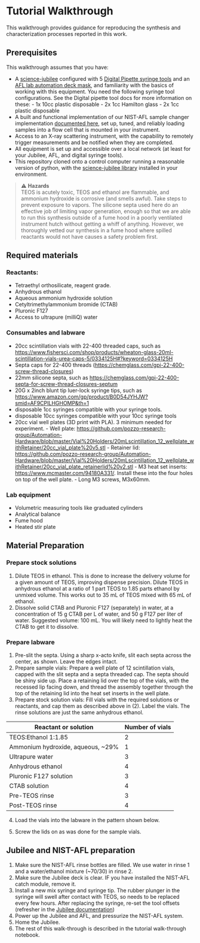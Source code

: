 # Tutorial Walkthrough

This walkthrough provides guidance for reproducing the synthesis and characterization processes reported in this work. 

## Prerequisites
This walkthrough assumes that you have:
- A [science-jubilee](https://science-jubilee.readthedocs.io/en/latest/index.html) configured with 5 [Digital Pipette syringe tools](https://science-jubilee.readthedocs.io/en/latest/building/http_syringe.html) and an [AFL lab automation deck mask](https://github.com/machineagency/science-jubilee/blob/main/tool_library/bed_plate/fabrication_files/AFL_deck_plate.svg), and familiarity with the basics of working with this equipment. You need the following syringe tool configurations. See the Digital pipette tool docs for more information on these:
        - 1x 10cc plastic disposable
        - 2x 1cc Hamilton glass 
        - 2x 1cc plastic disposable
- A built and functional implementation of our NIST-AFL sample changer implementation [documented here](https://github.com/pozzo-research-group/AFL-sample-loader), set up, tuned, and reliably loading samples into a flow cell that is mounted in your instrument.
- Access to an X-ray scattering instrument, with the capability to remotely trigger measurements and be notified when they are completed. 
- All equipment is set up and accessible over a local network (at least for your Jubilee, AFL, and digital syringe tools). 
- This repository cloned onto a control computer running a reasonable version of python, with the [science-jubilee library](https://github.com/machineagency/science-jubilee) installed in your environment. 


> ⚠️ **Hazards**  
> TEOS is acutely toxic, TEOS and ethanol are flammable, and ammonium hydroxide is corrosive (and smells awful). Take steps to prevent exposure to vapors. The silicone septa used here do an effective job of limiting vapor generation, enough so that we are able to run this synthesis outside of a fume hood in a poorly ventilated instrument hutch without getting a whiff of anything. However, we thoroughly vetted our synthesis in a fume hood where spilled reactants would not have causes a safety problem first. 

## Required materials

### Reactants:
- Tetraethyl orthosilicate, reagent grade. 
- Anhydrous ethanol
- Aqueous ammonium hydroxide solution
- Cetyltrimethylammonium bromide (CTAB)
- Pluronic F127
- Access to ultrapure (milliQ) water

### Consumables and labware
- 20cc scintillation vials with 22-400 threaded caps, such as https://www.fishersci.com/shop/products/wheaton-glass-20ml-scintillation-vials-urea-caps-5/0334125H#?keyword=0334125H
- Septa caps for 22-400 threads (https://chemglass.com/gpi-22-400-screw-thread-closures)
- 22mm silicone septa, such as https://chemglass.com/gpi-22-400-septa-for-screw-thread-closures-septum
- 20G x 2inch blunt tip luer-lock syringe tips, such as https://www.amazon.com/gp/product/B0D54JYHJW?smid=AF9CPILHGHOMP&th=1
- disposable 1cc syringes compatible with your syringe tools.
- disposable 10cc syringes compatible with your 10cc syringe tools
- 20cc vial well plates (3D print with PLA). 3 minimum needed for experiment.
        - Well plate: https://github.com/pozzo-research-group/Automation-Hardware/blob/master/Vial%20Holders/20mLscintillation_12_wellplate_withRetainer/20cc_vial_plate%20v5.stl
        - Retainer lid: https://github.com/pozzo-research-group/Automation-Hardware/blob/master/Vial%20Holders/20mLscintillation_12_wellplate_withRetainer/20cc_vial_plate_retainerlid%20v2.stl
        - M3 heat set inserts: https://www.mcmaster.com/94180A331/. Install these into the four holes on top of the well plate. 
        - Long M3 screws, M3x60mm.

### Lab equipment
- Volumetric measuring tools like graduated cylinders
- Analytical balance
- Fume hood
- Heated stir plate


## Material Preparation

### Prepare stock solutions
1. Dilute TEOS in ethanol. This is done to increase the delivery volume for a given amount of TEOS, improving dispense precision. Dilute TEOS in anhydrous ethanol at a ratio of 1 part TEOS to 1.85 parts ethanol by unmixed volume. This works out to 35 mL of TEOS mixed with 65 mL of ethanol.
2. Dissolve solid CTAB and Pluronic F127 (separately) in water, at a concentration of 15 g CTAB per L of water, and 50 g F127 per liter of water. Suggested volume: 100 mL. You will likely need to lightly heat the CTAB to get it to dissolve. 

### Prepare labware
1. Pre-slit the septa. Using a sharp x-acto knife, slit each septa across the center, as shown. Leave the edges intact.
2. Prepare sample vials: Prepare a well plate of 12 scintillation vials, capped with the slit septa and a septa threaded cap. The septa should be shiny side up. Place a retaining lid over the top of the vials, with the recessed lip facing down, and thread the assembly together through the top of the retaining lid into the heat set inserts in the well plate. 
3. Prepare stock solution vials: Fill vials with the required solutions or reactants, and cap them as described above in (2). Label the vials. The rinse solutions are just the same anhydrous ethanol.

| Reactant or solution | Number of vials |
| --- | --- |
| TEOS:Ethanol 1:1.85 | 2 |
| Ammonium hydroxide, aqueous, ~29% | 1|
| Ultrapure water | 3 |
| Anhydrous ethanol | 4 |
| Pluronic F127 solution | 3 |
| CTAB solution | 4 |
| Pre-TEOS rinse | 3 |
| Post-TEOS rinse | 4 |

4. Load the vials into the labware in the pattern shown below.

5. Screw the lids on as was done for the sample vials. 

## Jubilee and NIST-AFL preparation
1. Make sure the NIST-AFL rinse bottles are filled. We use water in rinse 1 and a water/ethanol mixture (~70/30) in rinse 2.
2. Make sure the Jubilee deck is clear. IF you have installed the NIST-AFL catch module, remove it.
3. Install a new mix syringe and syringe tip. The rubber plunger in the syringe will swell after contact with TEOS, so needs to be replaced every few hours. After replacing the syringe, re-set the tool offsets (refresher in the [Jubilee documentation](https://science-jubilee.readthedocs.io/en/latest/getting_started/new_user_guide.html#setting-tool-parking-post-positions-and-offsets))
4. Power up the Jubilee and AFL, and pressurize the NIST-AFL system.
5. Home the Jubilee.
6. The rest of this walk-through is described in the tutorial walk-through notebook. 

